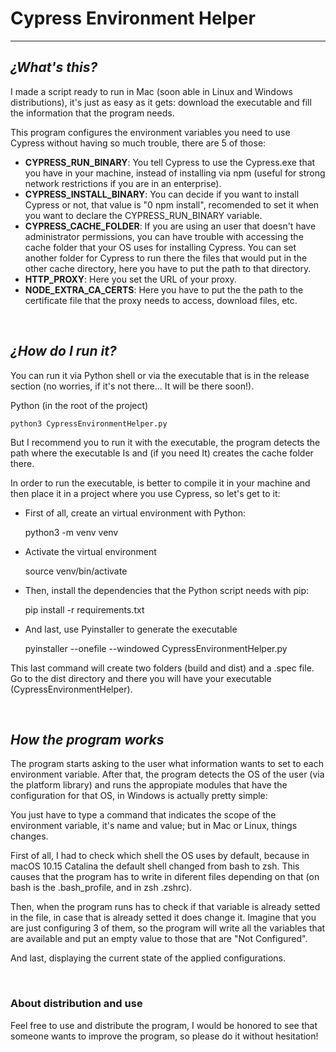 # Cypress Environment Helper

---

## **_¿What's this?_**

I made a script ready to run in Mac (soon able in Linux and Windows distributions), it's just as easy as it gets: download the executable and fill the information that the program needs.

This program configures the environment variables you need to use Cypress without having so much trouble, there are 5 of those:

- **CYPRESS_RUN_BINARY**: You tell Cypress to use the Cypress.exe that you have in your machine, instead of installing via npm (useful for strong network restrictions if you are in an enterprise).
- **CYPRESS_INSTALL_BINARY**: You can decide if you want to install Cypress or not, that value is "0 npm install", recomended to set it when you want to declare the CYPRESS_RUN_BINARY variable.
- **CYPRESS_CACHE_FOLDER**: If you are using an user that doesn't have administrator permissions, you can have trouble with accessing the cache folder that your OS uses for installing Cypress. You can set another folder for Cypress to run there the files that would put in the other cache directory, here you have to put the path to that directory.
- **HTTP_PROXY**: Here you set the URL of your proxy.
- **NODE_EXTRA_CA_CERTS**: Here you have to put the the path to the certificate file that the proxy needs to access, download files, etc.

<br>

## **_¿How do I run it?_**

You can run it via Python shell or via the executable that is in the release section (no worries, if it's not there... It will be there soon!).

Python (in the root of the project)

    python3 CypressEnvironmentHelper.py

But I recommend you to run it with the executable, the program detects the path where the executable Is and (if you need It) creates the cache folder there.

In order to run the executable, is better to compile it in your machine and then place it in a project where you use Cypress, so let's get to it:

- First of all, create an virtual environment with Python:

    python3 -m venv venv

- Activate the virtual environment

    source venv/bin/activate

- Then, install the dependencies that the Python script needs with pip:

    pip install -r requirements.txt

- And last, use Pyinstaller to generate the executable

    pyinstaller --onefile --windowed CypressEnvironmentHelper.py

This last command will create two folders (build and dist) and a .spec file. Go to the dist directory and there you will have your executable (CypressEnvironmentHelper).

<br>

## **_How the program works_**

The program starts asking to the user what information wants to set to each environment variable. After that, the program detects the OS of the user (via the platform library) and runs the appropiate modules that have the configuration for that OS, in Windows is actually pretty simple:

You just have to type a command that indicates the scope of the environment variable, it's name and value; but in Mac or Linux, things changes.

First of all, I had to check which shell the OS uses by default, because in macOS 10.15 Catalina the default shell changed from bash to zsh. This causes that the program has to write in diferent files depending on that (on bash is the .bash_profile, and in zsh .zshrc).

Then, when the program runs has to check if that variable is already setted in the file, in case that is already setted it does change it. Imagine that you are just configuring 3 of them, so the program will write all the variables that are available and put an empty value to those that are "Not Configured".

And last, displaying the current state of the applied configurations.

<br>

### **About distribution and use**

Feel free to use and distribute the program, I would be honored to see that someone wants to improve the program, so please do it without hesitation!
